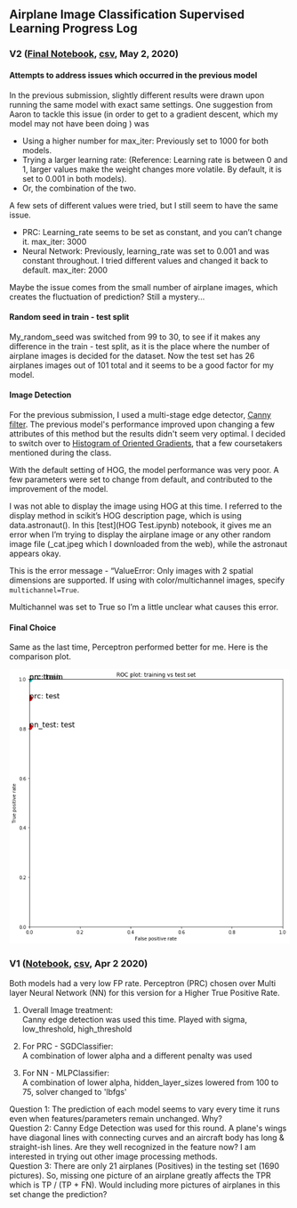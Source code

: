 ## Airplane Image Classification Supervised Learning Progress Log

### V2 ([Final Notebook](Inhye_planeimages_Final.ipynb), [csv](airplane_submission_Final.csv), May 2, 2020) 

#### Attempts to address issues which occurred in the previous model
In the previous submission, slightly different results were drawn upon running the same model with exact same settings. One suggestion from Aaron to tackle this issue (in order to get to a gradient descent, which my model may not have been doing ) was 
- Using a higher number for max_iter: Previously set to 1000 for both models.
- Trying a larger learning rate: (Reference: Learning rate is between 0 and 1, larger values make the weight changes more volatile. By default, it is set to 0.001 in both models). 
- Or, the combination of the two.

A few sets of different values were tried, but I still seem to have the same issue.
- PRC: Learning_rate seems to be set as constant, and you can’t change it. max_iter: 3000
- Neural Network: Previously, learning_rate was set to 0.001 and was constant throughout. I tried different values and changed it back to default. max_iter: 2000

Maybe the issue comes from the small number of airplane images, which creates the fluctuation of prediction? Still a mystery...

#### Random seed in train - test split
My_random_seed was switched from 99 to 30, to see if it makes any difference in the train - test split, as it is the place where the number of airplane images is decided for the dataset. Now the test set has 26 airplanes images out of 101 total and it seems to be a good factor for my model. 

#### Image Detection 
For the previous submission, I used a multi-stage edge detector, [Canny filter](https://scikit-image.org/docs/dev/auto_examples/edges/plot_canny.html). The previous model's performance improved upon changing a few attributes of this method but the results didn't seem very optimal. I decided to switch over to [Histogram of Oriented Gradients](https://scikit-image.org/docs/dev/auto_examples/features_detection/plot_hog.html), that a few coursetakers mentioned during the class.

With the default setting of HOG, the model performance was very poor.  A few parameters were set to change from default, and contributed to the improvement of the model. 

I was not able to display the image using HOG at this time. I referred to the display method in scikit’s HOG description page, which is using data.astronaut(). In this [test](HOG Test.ipynb) notebook, it gives me an error when I’m trying to display the airplane image or any other random image file (_cat.jpeg which I downloaded from the web), while the astronaut appears okay.

This is the error message -
“ValueError: Only images with 2 spatial dimensions are supported. If using with color/multichannel images, specify `multichannel=True`.

Multichannel was set to True so I’m a little unclear what causes this error.

#### Final Choice
Same as the last time, Perceptron performed better for me. 
Here is the comparison plot. 

![plot](ML2_Fin_Plot.png)


### V1 ([Notebook](Inhye_planeimages_V1_Submission.ipynb), [csv](airplane_submission_V1_re.csv), Apr 2 2020)

Both models had a very low FP rate.
Perceptron (PRC) chosen over Multi layer Neural Network (NN) for this version for a Higher True Positive Rate.

1. Overall Image treatment: <br>
Canny edge detection was used this time. Played with sigma, low_threshold, high_threshold

2. For PRC - SGDClassifier: <br>
A combination of lower alpha and a different penalty was used

3. For NN - MLPClassifier: <br>
A combination of lower alpha, hidden_layer_sizes lowered from 100 to 75, solver changed to 'lbfgs'

Question 1: The prediction of each model seems to vary every time it runs even when features/parameters remain unchanged. Why? <br>
Question 2: Canny Edge Detection was used for this round. A plane's wings have diagonal lines with connecting curves and an aircraft body has long & straight-ish lines. Are they well recognized in the feature now? I am interested in trying out other image processing methods. <br>
Question 3: There are only 21 airplanes (Positives) in the testing set (1690 pictures). So, missing one picture of an airplane greatly affects the TPR which is TP / (TP + FN). Would including more pictures of airplanes in this set change the prediction? 

